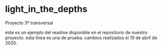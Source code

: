 # light_in_the_depths
Proyecto 3º transversal

éste es un ejemplo del readme disponible en el repositorio de nuestro proyecto.
esta línea es una de prueba. cambios realizados el 19 de abril de 2020.

